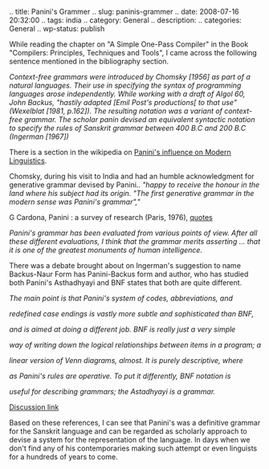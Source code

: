 .. title: Panini's Grammer
.. slug: paninis-grammer
.. date: 2008-07-16 20:32:00
.. tags: india
.. category: General
.. description: 
.. categories: General
.. wp-status: publish

<html><body><p>While reading the chapter on "A Simple One-Pass Compiler" in the Book "Compilers: Principles, Techniques and Tools", I came across the following sentence mentioned in the bibliography section.



<i>

Context-free grammars were introduced by Chomsky [1956] as part of a natural languages. Their use in specifying the syntax of programming languages arose independently. While working with a draft of Algol 60, John Backus, "hastily adapted [Emil Post's productions[ to that use" (Wexelblat [1981, p.162]). The resulting notation was a variant of context-free grammar. The scholar panin devised an equivalent syntactic notation to specify the rules of Sanskrit grammar between 400 B.C and 200 B.C (Ingerman [1967])

</i>



There is a section in the wikipedia on <a href="http://en.wikipedia.org/wiki/P%C4%81%E1%B9%87ini#P.C4.81.E1.B9.87ini_and_modern_linguistics">Panini's influence on Modern Linguistics</a>.



Chomsky, during his visit to India and had an humble acknowledgment for generative grammar devised by Panini..<i> "happy to receive the honour in the land where his subject had its origin. "The first generative grammar in the modern sense was Panini's grammar","</i>



G Cardona, Panini : a survey of research (Paris, 1976), <a href="http://www-history.mcs.st-andrews.ac.uk/Biographies/Panini.html">quotes</a>

<i>Panini's grammar has been evaluated from various points of view. After all these different evaluations, I think that the grammar merits asserting ... that it is one of the greatest monuments of human intelligence.</i>



There was a debate brought about on Ingerman's suggestion to name Backus-Naur Form has Panini-Backus form and author, who has studied both Panini's Asthadhyayi and BNF states that both are quite different.



<i>

The main point is that Panini's system of codes, abbreviations, and

redefined case endings is vastly more subtle and sophisticated than BNF,

and is aimed at doing a different job.  BNF is really just a very simple

way of writing down the logical relationships between items in a program; a

linear version of Venn diagrams, almost.  It is purely descriptive, where

as Panini's rules are operative.  To put it differently, BNF notation is

useful for *describing* grammars; the Astadhyayi *is* a grammar. </i>



<a href="http://listserv.linguistlist.org/cgi-bin/wa?A2=ind9310&amp;L=indology&amp;P=1787">Discussion link</a>



Based on these references, I can see that Panini's was a definitive grammar for the Sanskrit language and can be regarded as scholarly approach to devise a system for the representation of the language. In days when we don't find any of his contemporaries making such attempt or even linguists for a hundreds of years to come.</p></body></html>